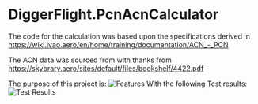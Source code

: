 # DiggerFlight.PcnAcnCalculator

The code for the calculation was based upon the specifications derived in https://wiki.ivao.aero/en/home/training/documentation/ACN_-_PCN

The ACN data was sourced from with thanks from https://skybrary.aero/sites/default/files/bookshelf/4422.pdf

The purpose of this project is:
![Features](URL_to_image "FeatureFile.png")
With the following Test results:
![Test Results](URL_to_image "TestResults.png")
